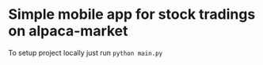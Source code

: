 # Simple mobile app for stock tradings on alpaca-market

To setup project locally just run `python main.py`


